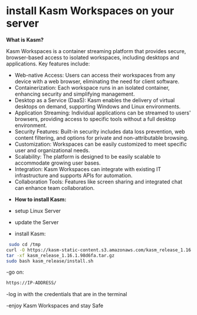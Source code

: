 # install Kasm Workspaces on your server
**What is Kasm?**

Kasm Workspaces is a container streaming platform that provides secure, browser-based access to isolated workspaces, including desktops and applications. Key features include:

  *  Web-native Access: Users can access their workspaces from any device with a web browser, eliminating the need for client software.
  *  Containerization: Each workspace runs in an isolated container, enhancing security and simplifying management.
  *  Desktop as a Service (DaaS): Kasm enables the delivery of virtual desktops on demand, supporting Windows and Linux environments.
  *  Application Streaming: Individual applications can be streamed to users' browsers, providing access to specific tools without a full desktop environment.
  *  Security Features: Built-in security includes data loss prevention, web content filtering, and options for private and non-attributable browsing.
  *  Customization: Workspaces can be easily customized to meet specific user and organizational needs.
  *  Scalability: The platform is designed to be easily scalable to accommodate growing user bases.
  *  Integration: Kasm Workspaces can integrate with existing IT infrastructure and supports APIs for automation.
  *  Collaboration Tools: Features like screen sharing and integrated chat can enhance team collaboration.



- **How to install Kasm:**

- setup Linux Server

- update the Server

- install Kasm:

  
```bash
 sudo cd /tmp
curl -O https://kasm-static-content.s3.amazonaws.com/kasm_release_1.16.1.98d6fa.tar.gz
tar -xf kasm_release_1.16.1.98d6fa.tar.gz
sudo bash kasm_release/install.sh
```

-go on:

  ```bash
  https://IP-ADDRESS/
```

-log in with the credentials that are in the terminal

-enjoy Kasm Workspaces and stay Safe
